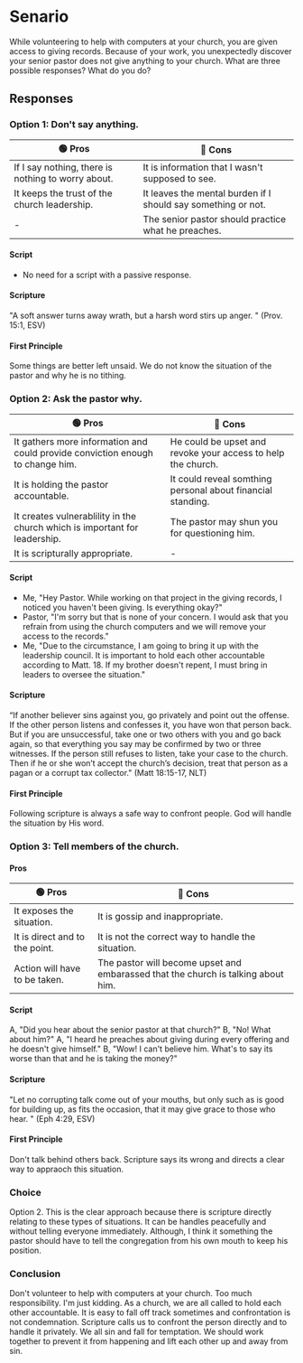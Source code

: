 # Senario
While volunteering to help with computers at your church, you are given access to giving records. Because of your work, you unexpectedly discover your senior pastor does not give anything to your church. What are three possible responses? What do you do?


## Responses
### Option 1: Don't say anything.
| 🟢 Pros | 🔴 Cons |
|-|-|
| If I say nothing, there is nothing to worry about. | It is information that I wasn't supposed to see.|
| It keeps the trust of the church leadership. | It leaves the mental burden if I should say something or not. |
|-| The senior pastor should practice what he preaches. |
#### Script
 - No need for a script with a passive response.
#### Scripture
"A soft answer turns away wrath, but a harsh word stirs up anger. " (Prov. 15:1, ESV)
#### First Principle
Some things are better left unsaid. We do not know the situation of the pastor and why he is no tithing.

### Option 2: Ask the pastor why.
| 🟢 Pros | 🔴 Cons |
|-|-|
| It gathers more information and could provide conviction enough to change him. | He could be upset and revoke your access to help the church. |
| It is holding the pastor accountable. | It could reveal somthing personal about financial standing. |
| It creates vulnerablility in the church which is important for leadership. | The pastor may shun you for questioning him. |
| It is scripturally appropriate. |-|
#### Script
- Me, "Hey Pastor. While working on that project in the giving records, I noticed you haven't been giving. Is everything okay?"
- Pastor, "I'm sorry but that is none of your concern. I would ask that you refrain from using the church computers and we will remove your access to the records."
- Me, "Due to the circumstance, I am going to bring it up with the leadership council. It is important to hold each other accountable according to Matt. 18. If my brother doesn't repent, I must bring in leaders to oversee the situation."
#### Scripture
“If another believer sins against you, go privately and point out the offense. If the other person listens and confesses it, you have won that person back. But if you are unsuccessful, take one or two others with you and go back again, so that everything you say may be confirmed by two or three witnesses. If the person still refuses to listen, take your case to the church. Then if he or she won’t accept the church’s decision, treat that person as a pagan or a corrupt tax collector." (Matt 18:15-17, NLT)
#### First Principle
Following scripture is always a safe way to confront people. God will handle the situation by His word.

### Option 3: Tell members of the church.
#### Pros
| 🟢 Pros | 🔴 Cons |
|-|-|
| It exposes the situation.| It is gossip and inappropriate. |
| It is direct and to the point.| It is not the correct way to handle the situation. |
| Action will have to be taken. | The pastor will become upset and embarassed that the church is talking about him. |
#### Script
A, "Did you hear about the senior pastor at that church?"
B, "No! What about him?"
A, "I heard he preaches about giving during every offering and he doesn't give himself."
B, "Wow! I can't believe him. What's to say its worse than that and he is taking the money?"
#### Scripture
"Let no corrupting talk come out of your mouths, but only such as is good for building up, as fits the occasion, that it may give grace to those who hear. " (Eph 4:29, ESV)
#### First Principle
Don't talk behind others back. Scripture says its wrong and directs a clear way to appraoch this situation.
### Choice
Option 2. This is the clear approach because there is scripture directly relating to these types of situations. It can be handles peacefully and without telling everyone immediately. Although, I think it something the pastor should have to tell the congregation from his own mouth to keep his position.
### Conclusion
Don't volunteer to help with computers at your church. Too much responsibility. I'm just kidding. As a church, we are all called to hold each other accountable. It is easy to fall off track sometimes and confrontation is not condemnation. Scripture calls us to confront the person directly and to handle it privately. We all sin and fall for temptation. We should work together to prevent it from happening and lift each other up and away from sin.

